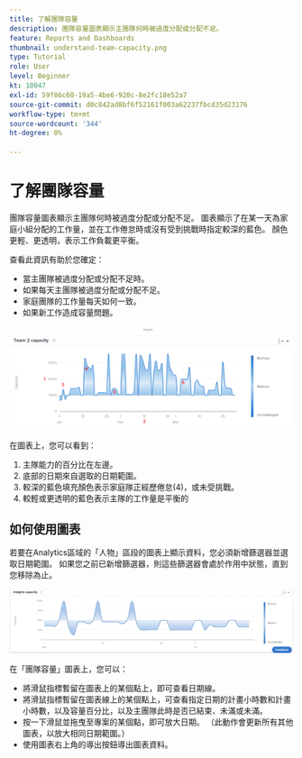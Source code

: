 ```yaml
---
title: 了解團隊容量
description: 團隊容量圖表顯示主團隊何時被過度分配或分配不足。
feature: Reports and Dashboards
thumbnail: understand-team-capacity.png
type: Tutorial
role: User
level: Beginner
kt: 10047
exl-id: 59f86c60-19a5-4be6-920c-8e2fc18e52a7
source-git-commit: d0c842ad8bf6f52161f003a62237fbcd35d23176
workflow-type: tm+mt
source-wordcount: '344'
ht-degree: 0%

---
```


# 了解團隊容量

團隊容量圖表顯示主團隊何時被過度分配或分配不足。 圖表顯示了在某一天為家庭小組分配的工作量，並在工作倦怠時或沒有受到挑戰時指定較深的藍色。 顏色更輕、更透明，表示工作負載更平衡。

查看此資訊有助於您確定：

* 當主團隊被過度分配或分配不足時。
* 如果每天主團隊被過度分配或分配不足。
* 家庭團隊的工作量每天如何一致。
* 如果新工作造成容量問題。

![此影像顯示團隊容量圖表，其中包含下方項目符號中所述區域的數字](assets/section-3-4.png)

在圖表上，您可以看到：

1. 主隊能力的百分比在左邊。
1. 底部的日期來自選取的日期範圍。
1. 較深的藍色填充顏色表示家庭隊正經歷倦怠(4)，或未受挑戰。
1. 較輕或更透明的藍色表示主隊的工作量是平衡的

## 如何使用圖表

若要在Analytics區域的「人物」區段的圖表上顯示資料，您必須新增篩選器並選取日期範圍。 如果您之前已新增篩選器，則這些篩選器會處於作用中狀態，直到您移除為止。

![顯示團隊容量圖表的影像](assets/section-3-5.png)

在「團隊容量」圖表上，您可以：

* 將滑鼠指標暫留在圖表上的某個點上，即可查看日期線。
* 將滑鼠指標暫留在圖表線上的某個點上，可查看指定日期的計畫小時數和計畫小時數，以及容量百分比，以及主團隊此時是否已結束、未滿或未滿。
* 按一下滑鼠並拖曳至專案的某個點，即可放大日期。 （此動作會更新所有其他圖表，以放大相同日期範圍。）
* 使用圖表右上角的導出按鈕導出圖表資料。
